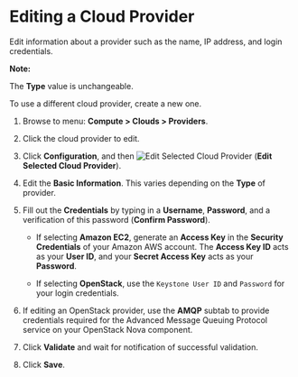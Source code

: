 # Editing a Cloud Provider

Edit information about a provider such as the name, IP address, and
login credentials.

**Note:**

The **Type** value is unchangeable.

To use a different cloud provider, create a new one.

1.  Browse to menu: **Compute > Clouds > Providers**.

2.  Click the cloud provider to edit.

3.  Click **Configuration**, and
    then ![Edit Selected Cloud Provider](../images/1851.png) (**Edit
    Selected Cloud Provider**).

4.  Edit the **Basic Information**. This varies depending on the
    **Type** of provider.

5.  Fill out the **Credentials** by typing in a **Username**,
    **Password**, and a verification of this password (**Confirm
    Password**).

      - If selecting **Amazon EC2**, generate an **Access Key** in the
        **Security Credentials** of your Amazon AWS account. The
        **Access Key ID** acts as your **User ID**, and your **Secret
        Access Key** acts as your **Password**.

      - If selecting **OpenStack**, use the `Keystone User ID` and
        `Password` for your login credentials.

6.  If editing an OpenStack provider, use the **AMQP** subtab to provide
    credentials required for the Advanced Message Queuing Protocol
    service on your OpenStack Nova component.

7.  Click **Validate** and wait for notification of successful
    validation.

8.  Click **Save**.
